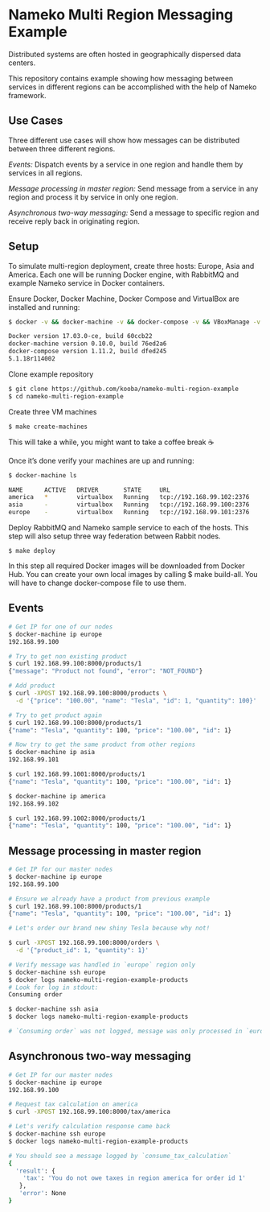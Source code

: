 # Nameko Multi Region Messaging Example

Distributed systems are often hosted in geographically dispersed data centers.

This repository contains example showing how messaging between services
in different regions can be accomplished with the help of Nameko framework.

## Use Cases

Three different use cases will show how messages can be distributed
between three different regions.

*Events:* Dispatch events by a service in one region and handle
them by services in all regions. 

*Message processing in master region:* Send message from a service in any
region and process it by service in only one region.

*Asynchronous two-way messaging:* Send a message to specific region and
receive reply back in originating region.

## Setup

To simulate multi-region deployment, create three
hosts: Europe, Asia and America. Each one will be running Docker engine,
with RabbitMQ and example Nameko service in Docker containers.

Ensure Docker, Docker Machine, Docker Compose and
VirtualBox are installed and running:


```sh
$ docker -v && docker-machine -v && docker-compose -v && VBoxManage -v

Docker version 17.03.0-ce, build 60ccb22
docker-machine version 0.10.0, build 76ed2a6
docker-compose version 1.11.2, build dfed245
5.1.18r114002
```

Clone example repository

```sh
$ git clone https://github.com/kooba/nameko-multi-region-example
$ cd nameko-multi-region-example
```

Create three VM machines

`$ make create-machines`

This will take a while, you might want to take a coffee break ☕️

Once it’s done verify your machines are up and running:

```sh
$ docker-machine ls

NAME      ACTIVE   DRIVER       STATE     URL
america   *        virtualbox   Running   tcp://192.168.99.102:2376
asia      -        virtualbox   Running   tcp://192.168.99.100:2376
europe    -        virtualbox   Running   tcp://192.168.99.101:2376
```

Deploy RabbitMQ and Nameko sample service to each of the hosts.
This step will also setup three way federation between Rabbit nodes.

`$ make deploy`

In this step all required Docker images will be downloaded from Docker Hub.
You can create your own local images by calling $ make build-all.
You will have to change docker-compose file to use them.

## Events

```sh
# Get IP for one of our nodes
$ docker-machine ip europe
192.168.99.100

# Try to get non existing product
$ curl 192.168.99.100:8000/products/1
{"message": "Product not found", "error": "NOT_FOUND"}

# Add product
$ curl -XPOST 192.168.99.100:8000/products \
  -d '{"price": "100.00", "name": "Tesla", "id": 1, "quantity": 100}'

# Try to get product again
$ curl 192.168.99.100:8000/products/1
{"name": "Tesla", "quantity": 100, "price": "100.00", "id": 1}

# Now try to get the same product from other regions
$ docker-machine ip asia
192.168.99.101

$ curl 192.168.99.1001:8000/products/1
{"name": "Tesla", "quantity": 100, "price": "100.00", "id": 1}

$ docker-machine ip america
192.168.99.102

$ curl 192.168.99.1002:8000/products/1
{"name": "Tesla", "quantity": 100, "price": "100.00", "id": 1}
```

## Message processing in master region

```sh
# Get IP for our master nodes
$ docker-machine ip europe
192.168.99.100

# Ensure we already have a product from previous example
$ curl 192.168.99.100:8000/products/1
{"name": "Tesla", "quantity": 100, "price": "100.00", "id": 1}

# Let's order our brand new shiny Tesla because why not!

$ curl -XPOST 192.168.99.100:8000/orders \
  -d '{"product_id": 1, "quantity": 1}'

# Verify message was handled in `europe` region only
$ docker-machine ssh europe
$ docker logs nameko-multi-region-example-products
# Look for log in stdout:
Consuming order

$ docker-machine ssh asia
$ docker logs nameko-multi-region-example-products

# `Consuming order` was not logged, message was only processed in `europe` region.
```

## Asynchronous two-way messaging

```sh
# Get IP for our master nodes
$ docker-machine ip europe
192.168.99.100

# Request tax calculation on america
$ curl -XPOST 192.168.99.100:8000/tax/america

# Let's verify calculation response came back
$ docker-machine ssh europe
$ docker logs nameko-multi-region-example-products

# You should see a message logged by `consume_tax_calculation`
{
  'result': {
    'tax': 'You do not owe taxes in region america for order id 1'
   },
   'error': None
}
```
